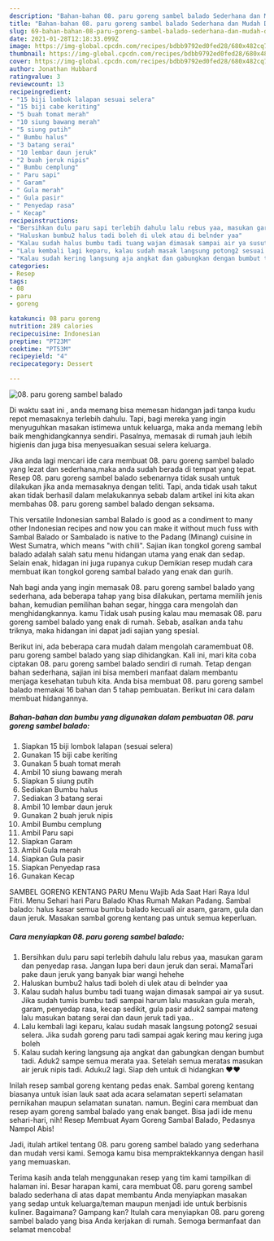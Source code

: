 ```yaml
---
description: "Bahan-bahan 08. paru goreng sambel balado Sederhana dan Mudah Dibuat"
title: "Bahan-bahan 08. paru goreng sambel balado Sederhana dan Mudah Dibuat"
slug: 69-bahan-bahan-08-paru-goreng-sambel-balado-sederhana-dan-mudah-dibuat
date: 2021-01-28T12:18:33.099Z
image: https://img-global.cpcdn.com/recipes/bdbb9792ed0fed28/680x482cq70/08-paru-goreng-sambel-balado-foto-resep-utama.jpg
thumbnail: https://img-global.cpcdn.com/recipes/bdbb9792ed0fed28/680x482cq70/08-paru-goreng-sambel-balado-foto-resep-utama.jpg
cover: https://img-global.cpcdn.com/recipes/bdbb9792ed0fed28/680x482cq70/08-paru-goreng-sambel-balado-foto-resep-utama.jpg
author: Jonathan Hubbard
ratingvalue: 3
reviewcount: 13
recipeingredient:
- "15 biji lombok lalapan sesuai selera"
- "15 biji cabe keriting"
- "5 buah tomat merah"
- "10 siung bawang merah"
- "5 siung putih"
- " Bumbu halus"
- "3 batang serai"
- "10 lembar daun jeruk"
- "2 buah jeruk nipis"
- " Bumbu cemplung"
- " Paru sapi"
- " Garam"
- " Gula merah"
- " Gula pasir"
- " Penyedap rasa"
- " Kecap"
recipeinstructions:
- "Bersihkan dulu paru sapi terlebih dahulu lalu rebus yaa, masukan garam dan penyedap rasa. Jangan lupa beri daun jeruk dan serai. MamaTari pake daun jeruk yang banyak biar wangi hehehe"
- "Haluskan bumbu2 halus tadi boleh di ulek atau di belnder yaa"
- "Kalau sudah halus bumbu tadi tuang wajan dimasak sampai air ya susut. Jika sudah tumis bumbu tadi sampai harum lalu masukan gula merah, garam, penyedap rasa, kecap sedikit, gula pasir aduk2 sampai mateng lalu masukan batang serai dan daun jeruk tadi yaa.."
- "Lalu kembali lagi keparu, kalau sudah masak langsung potong2 sesuai selera. Jika sudah goreng paru tadi sampai agak kering mau kering juga boleh"
- "Kalau sudah kering langsung aja angkat dan gabungkan dengan bumbut tadi. Aduk2 sampe semua merata yaa. Setelah semua meratas masukan air jeruk nipis tadi. Aduku2 lagi. Siap deh untuk di hidangkan ❤️❤️"
categories:
- Resep
tags:
- 08
- paru
- goreng

katakunci: 08 paru goreng 
nutrition: 289 calories
recipecuisine: Indonesian
preptime: "PT23M"
cooktime: "PT53M"
recipeyield: "4"
recipecategory: Dessert

---
```



![08. paru goreng sambel balado](https://img-global.cpcdn.com/recipes/bdbb9792ed0fed28/680x482cq70/08-paru-goreng-sambel-balado-foto-resep-utama.jpg)

Di waktu  saat ini , anda memang bisa memesan hidangan jadi tanpa kudu repot memasaknya terlebih dahulu. Tapi, bagi mereka yang ingin menyuguhkan masakan istimewa untuk keluarga, maka anda memang lebih baik menghidangkannya sendiri. Pasalnya, memasak di rumah jauh lebih higienis dan juga bisa menyesuaikan sesuai selera keluarga.

Jika anda lagi mencari ide cara membuat 08. paru goreng sambel balado yang lezat dan sederhana,maka anda sudah berada di tempat yang tepat. Resep 08. paru goreng sambel balado  sebenarnya tidak susah untuk dilakukan jika anda memasaknya dengan teliti. Tapi, anda tidak usah takut akan tidak berhasil dalam melakukannya 
sebab dalam artikel ini kita akan membahas 08. paru goreng sambel balado dengan seksama.  

This versatile Indonesian sambal Balado is good as a condiment to many other Indonesian recipes and now you can make it without much fuss with Sambal Balado or Sambalado is native to the Padang (Minang) cuisine in West Sumatra, which means &#34;with chili&#34;. Sajian ikan tongkol goreng sambal balado adalah salah satu menu hidangan utama yang enak dan sedap. Selain enak, hidagan ini juga rupanya cukup Demikian resep mudah cara membuat ikan tongkol goreng sambal balado yang enak dan gurih.

Nah bagi anda yang ingin memasak 08. paru goreng sambel balado yang sederhana, ada beberapa tahap yang bisa dilakukan, pertama memilih jenis bahan, kemudian pemilihan bahan segar, hingga cara mengolah dan menghidangkannya. kamu Tidak usah pusing kalau mau memasak 08. paru goreng sambel balado yang enak di rumah. Sebab, asalkan anda  tahu triknya, maka hidangan ini dapat jadi sajian yang spesial.

Berikut ini, ada beberapa cara mudah dalam mengolah caramembuat 08. paru goreng sambel balado yang siap dihidangkan. Kali ini, mari kita coba ciptakan 08. paru goreng sambel balado sendiri di rumah. Tetap dengan bahan sederhana, sajian ini bisa memberi manfaat dalam membantu menjaga kesehatan tubuh kita. Anda bisa membuat 08. paru goreng sambel balado memakai 16 bahan dan 5 tahap pembuatan. Berikut ini cara dalam membuat hidangannya.

<!--inarticleads1-->

##### Bahan-bahan dan bumbu yang digunakan dalam pembuatan 08. paru goreng sambel balado:

1. Siapkan 15 biji lombok lalapan (sesuai selera)
1. Gunakan 15 biji cabe keriting
1. Gunakan 5 buah tomat merah
1. Ambil 10 siung bawang merah
1. Siapkan 5 siung putih
1. Sediakan  Bumbu halus
1. Sediakan 3 batang serai
1. Ambil 10 lembar daun jeruk
1. Gunakan 2 buah jeruk nipis
1. Ambil  Bumbu cemplung
1. Ambil  Paru sapi
1. Siapkan  Garam
1. Ambil  Gula merah
1. Siapkan  Gula pasir
1. Siapkan  Penyedap rasa
1. Gunakan  Kecap


SAMBEL GORENG KENTANG PARU Menu Wajib Ada Saat Hari Raya Idul Fitri. Menu Sehari hari Paru Balado Khas Rumah Makan Padang. Sambal balado: halus kasar semua bumbu balado kecuali air asam, garam, gula dan daun jeruk. Masakan sambal goreng kentang pas untuk semua keperluan. 

<!--inarticleads2-->

##### Cara menyiapkan 08. paru goreng sambel balado:

1. Bersihkan dulu paru sapi terlebih dahulu lalu rebus yaa, masukan garam dan penyedap rasa. Jangan lupa beri daun jeruk dan serai. MamaTari pake daun jeruk yang banyak biar wangi hehehe
1. Haluskan bumbu2 halus tadi boleh di ulek atau di belnder yaa
1. Kalau sudah halus bumbu tadi tuang wajan dimasak sampai air ya susut. Jika sudah tumis bumbu tadi sampai harum lalu masukan gula merah, garam, penyedap rasa, kecap sedikit, gula pasir aduk2 sampai mateng lalu masukan batang serai dan daun jeruk tadi yaa..
1. Lalu kembali lagi keparu, kalau sudah masak langsung potong2 sesuai selera. Jika sudah goreng paru tadi sampai agak kering mau kering juga boleh
1. Kalau sudah kering langsung aja angkat dan gabungkan dengan bumbut tadi. Aduk2 sampe semua merata yaa. Setelah semua meratas masukan air jeruk nipis tadi. Aduku2 lagi. Siap deh untuk di hidangkan ❤️❤️


Inilah resep sambal goreng kentang pedas enak. Sambal goreng kentang biasanya untuk isian lauk saat ada acara selamatan seperti selamatan pernikahan maupun selamatan sunatan. namun. Begini cara membuat dan resep ayam goreng sambal balado yang enak banget. Bisa jadi ide menu sehari-hari, nih! Resep Membuat Ayam Goreng Sambal Balado, Pedasnya Nampol Abis! 

Jadi, itulah artikel tentang  08. paru goreng sambel balado  yang sederhana dan mudah versi kami. Semoga kamu bisa mempraktekkannya dengan hasil yang memuaskan. 

Terima kasih anda telah menggunakan resep yang tim kami tampilkan di halaman ini. Besar harapan kami, cara membuat  08. paru goreng sambel balado sederhana di atas dapat membantu Anda menyiapkan masakan yang sedap untuk keluarga/teman maupun menjadi ide untuk berbisnis kuliner. Bagaimana? Gampang kan? Itulah cara menyiapkan 08. paru goreng sambel balado yang bisa Anda kerjakan di rumah. Semoga bermanfaat dan selamat mencoba!

